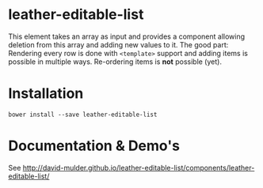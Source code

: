# leather-editable-list

This element takes an array as input and provides a component allowing deletion from this array and adding new values to it. The good part: Rendering every row is done with `<template>` support and adding items is possible in multiple ways. Re-ordering items is **not** possible (yet).

# Installation

    bower install --save leather-editable-list

# Documentation & Demo's

See http://david-mulder.github.io/leather-editable-list/components/leather-editable-list/

